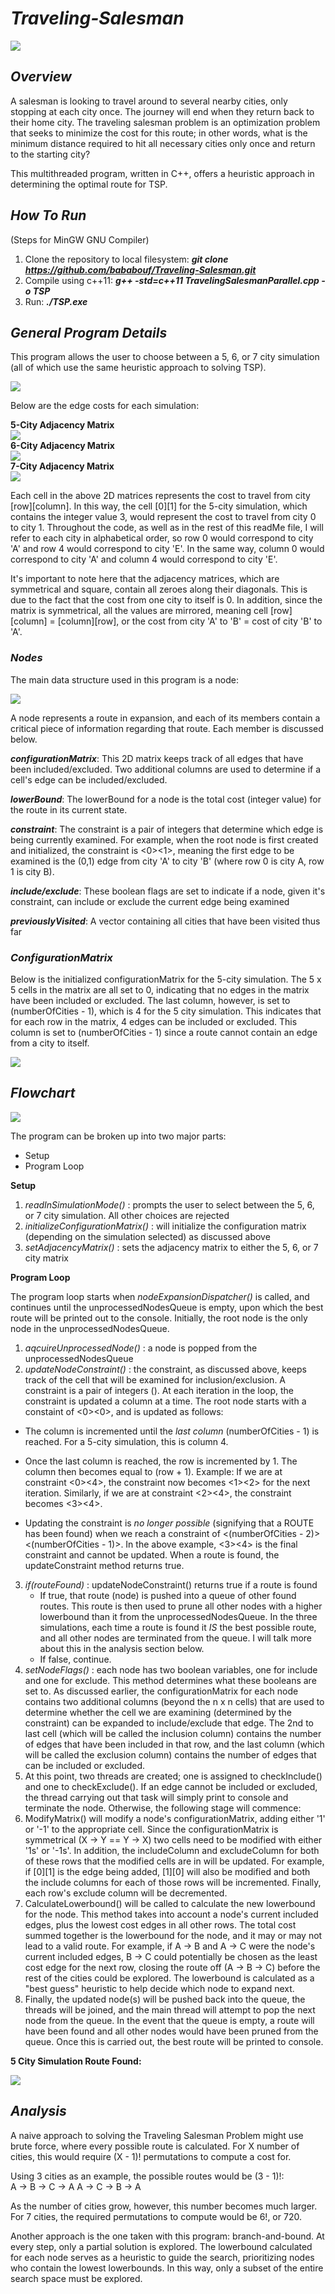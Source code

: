 # **_Traveling-Salesman_**  
![](https://i.gyazo.com/3c97d9e64f87cfb35b7d00767fb492c0.png)  

## **_Overview_**  
A salesman is looking to travel around to several nearby cities, only stopping at each city once. The journey will end when they return back to their home city. The traveling salesman problem is an optimization
problem that seeks to minimize the cost for this route; in other words, what is the minimum distance required to hit all necessary cities only once and return to the starting city?  

This multithreaded program, written in C++, offers a heuristic approach in determining the optimal route for TSP. 
## **_How To Run_**  
(Steps for MinGW GNU Compiler)  

1. Clone the repository to local filesystem: **_git clone https://github.com/bababouf/Traveling-Salesman.git_**
2. Compile using c++11: **_g++ -std=c++11 TravelingSalesmanParallel.cpp -o TSP_**
3. Run: **_./TSP.exe_**

## **_General Program Details_**  
This program allows the user to choose between a 5, 6, or 7 city simulation (all of which use the same heuristic approach to solving TSP).  


![](https://i.gyazo.com/3f84c2615a346a11914f8def2caffadb.png)  

Below are the edge costs for each simulation:  

**5-City Adjacency Matrix**  
![](https://i.gyazo.com/e60d252727d2bcc610b76fdfb03d8219.png)  
**6-City Adjacency Matrix**  
![](https://i.gyazo.com/504c62f3931ee6b2f5a5932f0a33d90d.png)  
**7-City Adjacency Matrix**  
![](https://i.gyazo.com/1d7a80e0609fd3584833b77e76e66fd7.png)  

Each cell in the above 2D matrices represents the cost to travel from city [row][column]. In this way, the cell [0][1] for the 5-city simulation, which contains the integer value 3, would represent the cost to travel from city 0 to city 1. Throughout the code, as well as in the rest of this readMe file, I will refer to each city in alphabetical order, so row 0 would correspond to city 'A' and row 4 would correspond to city 'E'. In the same way, column 0 would correspond to city 'A' and column 4 would correspond to city 'E'.  

It's important to note here that the adjacency matrices, which are symmetrical and square, contain all zeroes along their diagonals. This is due to the fact that the cost from one city to itself is 0. In addition, since the matrix is symmetrical, all the values are mirrored, meaning cell [row][column] = [column][row], or the cost from city 'A' to 'B' = cost of city 'B' to 'A'.

### _Nodes_  
The main data structure used in this program is a node:  

![](https://i.gyazo.com/d49da16b9f3d8c5e2d0a3f6b19a40b51.png)  

A node represents a route in expansion, and each of its members contain a critical piece of information regarding that route. Each member is discussed below.

**_configurationMatrix_**: This 2D matrix keeps track of all edges that have been included/excluded. Two additional columns are used to determine if a cell's edge can be included/excluded.

**_lowerBound_**: The lowerBound for a node is the total cost (integer value) for the route in its current state.

**_constraint_**: The constraint is a pair of integers that determine which edge is being currently examined. For example, when the root node is first created and initialized, the constraint is <0><1>, meaning the first edge to be examined is the (0,1) edge from city 'A' to city 'B' (where row 0 is city A, row 1 is city B).  

**_include/exclude_**: These boolean flags are set to indicate if a node, given it's constraint, can include or exclude the current edge being examined  


**_previouslyVisited_**: A vector containing all cities that have been visited thus far


### _ConfigurationMatrix_  
Below is the initialized configurationMatrix for the 5-city simulation. The 5 x 5 cells in the matrix are all set to 0, indicating that no edges in the matrix have been included or excluded. The last column, however, is set to (numberOfCities - 1), which is 4 for the 5 city simulation. This indicates that for each row in the matrix, 4 edges can be included or excluded. This column is set to (numberOfCities - 1) since a route cannot contain an edge from a city to itself.  

![](https://i.gyazo.com/59f2fecc8373f3906127cb08f69bf2a8.png)  

## **_Flowchart_**  
![](https://i.gyazo.com/cfdd70d09c123412be0a87c743d7f0f6.png)  

The program can be broken up into two major parts:
- Setup
- Program Loop

**Setup**  
1. _readInSimulationMode()_ : prompts the user to select between the 5, 6, or 7 city simulation. All other choices are rejected
2. _initializeConfigurationMatrix()_ : will initialize the configuration matrix (depending on the simulation selected) as discussed above 
3. _setAdjacencyMatrix()_ : sets the adjacency matrix to either the 5, 6, or 7 city matrix

**Program Loop**  


The program loop starts when _nodeExpansionDispatcher()_ is called, and continues until the unprocessedNodesQueue is empty, upon which the best route will be printed out to the console. Initially, the root node is the only node in the unprocessedNodesQueue. 

1. _aqcuireUnprocessedNode()_ : a node is popped from the unprocessedNodesQueue
2. _updateNodeConstraint()_ : the constraint, as discussed above, keeps track of the cell that will be examined for inclusion/exclusion. A constraint is a pair of integers (<row><column>). At each iteration in the loop, the constraint is updated a column at a time. The root node starts with a constaint of <0><0>, and is updated as follows:

- The column is incremented until the *last column* (numberOfCities - 1) is reached. For a 5-city simulation, this is column 4.  

- Once the last column is reached, the row is incremented by 1. The column then becomes equal to (row + 1). Example: If we are at constraint <0><4>, the constraint now becomes <1><2> for the next iteration. Similarly, if we are at constraint <2><4>, the constraint becomes <3><4>.  

- Updating the constraint is *no longer possible* (signifying that a ROUTE has been found) when we reach a constraint of 
<(numberOfCities - 2)><(numberOfCities - 1)>. In the above example, <3><4> is the final constraint and cannot be updated. When a route is found, the updateConstraint method returns true. 

3. _if(routeFound)_ : updateNodeConstraint() returns true if a route is found
   - If true, that route (node) is pushed into a queue of other found routes. This route is then used to prune all other nodes with a higher lowerbound than it from the unprocessedNodesQueue. In the three simulations, each time a route is found it *IS* the best possible route, and all other nodes are terminated from the queue. I will talk more about this in the analysis section below.  
   - If false, continue.
4. _setNodeFlags()_ : each node has two boolean variables, one for include and one for exclude. This method determines what these booleans are set to. As discussed earlier, the configurationMatrix for each node contains two additional columns (beyond the n x n cells) that are used to determine whether the cell we are examining (determined by the constraint) can be expanded to include/exclude that edge. The 2nd to last cell (which will be called the inclusion column) contains the number of edges that have been included in that row, and the last column (which will be called the exclusion column) contains the number of edges that can be included or excluded.
5. At this point, two threads are created; one is assigned to checkInclude() and one to checkExclude(). If an edge cannot be included or excluded, the thread carrying out that task will simply print to console and terminate the node. Otherwise, the following stage will commence:
6. ModifyMatrix() will modify a node's configurationMatrix, adding either '1' or '-1' to the appropriate cell. Since the configurationMatrix is symmetrical (X -> Y == Y -> X) two cells need to be modified with either '1s' or '-1s'. In addition, the includeColumn and excludeColumn for both of these rows that the modified cells are in will be updated. For example, if [0][1] is the edge being added, [1][0] will also be modified and both the include columns for each of those rows will be incremented. Finally, each row's exclude column will be decremented. 
7. CalculateLowerbound() will be called to calculate the new lowerbound for the node. This method takes into account a node's current included edges, plus the lowest cost edges in all other rows. The total cost summed together is the lowerbound for the node, and it may or may not lead to a valid route. For example, if A -> B and A -> C were the node's current included edges, B -> C could potentially be chosen as the least cost edge for the next row, closing the route off (A -> B -> C) before the rest of the cities could be explored. The lowerbound is calculated as a "best guess" heuristic to help decide which node to expand next. 
8. Finally, the updated node(s) will be pushed back into the queue, the threads will be joined, and the main thread will attempt to pop the next node from the queue. In the event that the queue is empty, a route will have been found and all other nodes would have been pruned from the queue. Once this is carried out, the best route will be printed to console.

**5 City Simulation Route Found:**  

![](https://i.gyazo.com/056b0f8755f0fd01e10eb9f5ab7cb51e.png)  
 
## **_Analysis_**  

A naive approach to solving the Traveling Salesman Problem might use brute force, where every possible route is calculated. For X number of cities, this would require (X - 1)! permutations to compute a cost for.  

Using 3 cities as an example, the possible routes would be (3 - 1)!:  
A -> B -> C -> A
A -> C -> B -> A  

As the number of cities grow, however, this number becomes much larger. For 7 cities, the required permutations to compute would be 6!, or 720.  

Another approach is the one taken with this program: branch-and-bound. At every step, only a partial solution is explored. The lowerbound calculated for each node serves as a heuristic to guide the search, prioritizing nodes who contain the lowest lowerbounds. In this way, only a subset of the entire search space must be explored. 





